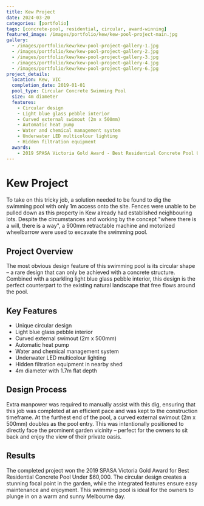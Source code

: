 ```yaml
---
title: Kew Project
date: 2024-03-20
categories: [portfolio]
tags: [concrete-pool, residential, circular, award-winning]
featured_image: /images/portfolio/kew/kew-pool-project-main.jpg
gallery:
  - /images/portfolio/kew/kew-pool-project-gallery-1.jpg
  - /images/portfolio/kew/kew-pool-project-gallery-2.jpg
  - /images/portfolio/kew/kew-pool-project-gallery-3.jpg
  - /images/portfolio/kew/kew-pool-project-gallery-4.jpg
  - /images/portfolio/kew/kew-pool-project-gallery-6.jpg
project_details:
  location: Kew, VIC
  completion_date: 2019-01-01
  pool_type: Circular Concrete Swimming Pool
  size: 4m diameter
  features:
    - Circular design
    - Light blue glass pebble interior
    - Curved external swimout (2m x 500mm)
    - Automatic heat pump
    - Water and chemical management system
    - Underwater LED multicolour lighting
    - Hidden filtration equipment
  awards:
    - 2019 SPASA Victoria Gold Award - Best Residential Concrete Pool Under $60,000
---
```


# Kew Project

To take on this tricky job, a solution needed to be found to dig the swimming pool with only 1m access onto the site. Fences were unable to be pulled down as this property in Kew already had established neighbouring lots. Despite the circumstances and working by the concept "where there is a will, there is a way", a 900mm retractable machine and motorized wheelbarrow were used to excavate the swimming pool.

## Project Overview

The most obvious design feature of this swimming pool is its circular shape – a rare design that can only be achieved with a concrete structure. Combined with a sparkling light blue glass pebble interior, this design is the perfect counterpart to the existing natural landscape that free flows around the pool.

## Key Features

- Unique circular design
- Light blue glass pebble interior
- Curved external swimout (2m x 500mm)
- Automatic heat pump
- Water and chemical management system
- Underwater LED multicolour lighting
- Hidden filtration equipment in nearby shed
- 4m diameter with 1.7m flat depth

## Design Process

Extra manpower was required to manually assist with this dig, ensuring that this job was completed at an efficient pace and was kept to the construction timeframe. At the furthest end of the pool, a curved external swimout (2m x 500mm) doubles as the pool entry. This was intentionally positioned to directly face the prominent garden vicinity – perfect for the owners to sit back and enjoy the view of their private oasis.

## Results

The completed project won the 2019 SPASA Victoria Gold Award for Best Residential Concrete Pool Under $60,000. The circular design creates a stunning focal point in the garden, while the integrated features ensure easy maintenance and enjoyment. This swimming pool is ideal for the owners to plunge in on a warm and sunny Melbourne day.
